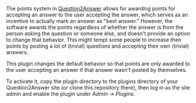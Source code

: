 The points system in [Question2Answer][1] allows for awarding points for
accepting an answer to the user accepting the answer, which serves as an
incentive to actually mark an answer as "best answer." However, the software
awards the points regardless of whether the answer is from the person asking the
question or someone else, and doesn't provide an option to change that behavior.
This might tempt some people to increase their points by posting a lot of
(trivial) questions and accepting their own (trivial) answers.

This plugin changes the default behavior so that points are only awarded to the
user accepting an answer if that answer wasn't posted by themselves.

To activate it, copy the plugin directory to the plugins directory of your
Question2Answer site (or clone this repository there), then log in as the site
admin and enable the plugin under *Admin&nbsp;&rarr; Plugins*.

[1]: https://question2answer.org/
